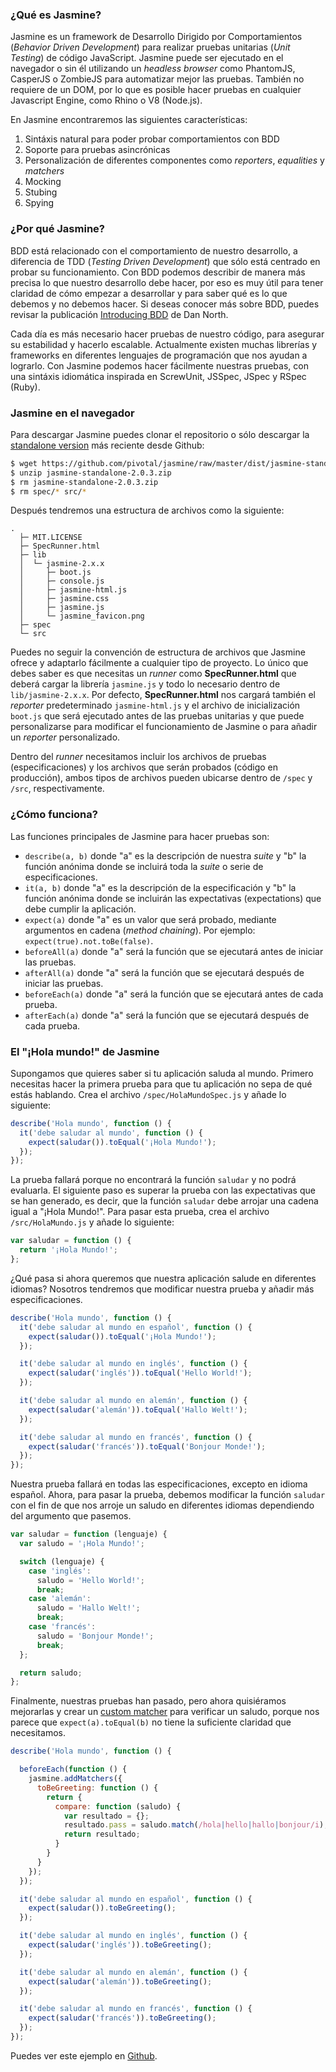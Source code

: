 ### ¿Qué es Jasmine?

Jasmine es un framework de Desarrollo Dirigido por Comportamientos (*Behavior Driven Development*) para realizar pruebas unitarias (*Unit Testing*) de código JavaScript. Jasmine puede ser ejecutado en el navegador o sin él utilizando un *headless browser* como PhantomJS, CasperJS o ZombieJS para automatizar mejor las pruebas. También no requiere de un DOM, por lo que es posible hacer pruebas en cualquier Javascript Engine, como Rhino o V8 (Node.js).

En Jasmine encontraremos las siguientes características:

1. Sintáxis natural para poder probar comportamientos con BDD
2. Soporte para pruebas asincrónicas
3. Personalización de diferentes componentes como *reporters*, *equalities* y *matchers*
2. Mocking
3. Stubing
4. Spying

### ¿Por qué Jasmine?

BDD está relacionado con el comportamiento de nuestro desarrollo, a diferencia de TDD (*Testing Driven Development*) que sólo está centrado en probar su funcionamiento. Con BDD podemos describir de manera más precisa lo que nuestro desarrollo debe hacer, por eso es muy útil para tener claridad de cómo empezar a desarrollar y para saber qué es lo que debemos y no debemos hacer. Si deseas conocer más sobre BDD, puedes revisar la publicación [Introducing BDD](http://dannorth.net/introducing-bdd) de Dan North.

Cada día es más necesario hacer pruebas de nuestro código, para asegurar su estabilidad y hacerlo escalable. Actualmente existen muchas librerías y frameworks en diferentes lenguajes de programación que nos ayudan a lograrlo. Con Jasmine podemos hacer fácilmente nuestras pruebas, con una sintáxis idiomática inspirada en ScrewUnit, JSSpec, JSpec y RSpec (Ruby).

### Jasmine en el navegador

Para descargar Jasmine puedes clonar el repositorio o sólo descargar la [standalone version](https://github.com/pivotal/jasmine/tree/master/dist) más reciente desde Github:

```bash
$ wget https://github.com/pivotal/jasmine/raw/master/dist/jasmine-standalone-2.0.3.zip
$ unzip jasmine-standalone-2.0.3.zip
$ rm jasmine-standalone-2.0.3.zip
$ rm spec/* src/*
```
Después tendremos una estructura de archivos como la siguiente:

    .
      ├─ MIT.LICENSE
      ├─ SpecRunner.html
      ├─ lib
      │  └─ jasmine-2.x.x
      │     ├─ boot.js
      │     ├─ console.js
      │     ├─ jasmine-html.js
      │     ├─ jasmine.css
      │     ├─ jasmine.js
      │     └─ jasmine_favicon.png
      ├─ spec
      └─ src

Puedes no seguir la convención de estructura de archivos que Jasmine ofrece y adaptarlo fácilmente a cualquier tipo de proyecto. Lo único que debes saber es que necesitas un *runner* como **SpecRunner.html** que deberá cargar la librería `jasmine.js` y todo lo necesario dentro de `lib/jasmine-2.x.x`. Por defecto, **SpecRunner.html** nos cargará también el *reporter* predeterminado `jasmine-html.js` y el archivo de inicialización `boot.js` que será ejecutado antes de las pruebas unitarias y que puede personalizarse para modificar el funcionamiento de Jasmine o para añadir un *reporter* personalizado.

Dentro del *runner* necesitamos incluir los archivos de pruebas (especificaciones) y los archivos que serán probados (código en producción), ambos tipos de archivos pueden ubicarse dentro de `/spec` y `/src`, respectivamente.

### ¿Cómo funciona?

Las funciones principales de Jasmine para hacer pruebas son:

* `describe(a, b)` donde "a" es la descripción de nuestra *suite* y "b" la función anónima donde se incluirá toda la *suite* o serie de especificaciones.
* `it(a, b)` donde "a" es la descripción de la especificación y "b" la función anónima donde se incluirán las expectativas (expectations) que debe cumplir la aplicación.
* `expect(a)` donde "a" es un valor que será probado, mediante argumentos en cadena (*method chaining*). Por ejemplo: `expect(true).not.toBe(false)`.
* `beforeAll(a)` donde "a" será la función que se ejecutará antes de iniciar las pruebas.
* `afterAll(a)` donde "a" será la función que se ejecutará después de iniciar las pruebas.
* `beforeEach(a)` donde "a" será la función que se ejecutará antes de cada prueba.
* `afterEach(a)` donde "a" será la función que se ejecutará después de cada prueba.

### El "¡Hola mundo!" de Jasmine

Supongamos que quieres saber si tu aplicación saluda al mundo. Primero necesitas hacer la primera prueba para que tu aplicación no sepa de qué estás hablando. Crea el archivo `/spec/HolaMundoSpec.js` y añade lo siguiente:

```js
describe('Hola mundo', function () {
  it('debe saludar al mundo', function () {
    expect(saludar()).toEqual('¡Hola Mundo!');
  });
});
```

La prueba fallará porque no encontrará la función `saludar` y no podrá evaluarla. El siguiente paso es superar la prueba con las expectativas que se han generado, es decir, que la función `saludar` debe arrojar una cadena igual a "¡Hola Mundo!". Para pasar esta prueba, crea el archivo `/src/HolaMundo.js` y añade lo siguiente:

```js
var saludar = function () {
  return '¡Hola Mundo!';
};
```

¿Qué pasa si ahora queremos que nuestra aplicación salude en diferentes idiomas? Nosotros tendremos que modificar nuestra prueba y añadir más especificaciones.

```js
describe('Hola mundo', function () {
  it('debe saludar al mundo en español', function () {
    expect(saludar()).toEqual('¡Hola Mundo!');
  });

  it('debe saludar al mundo en inglés', function () {
    expect(saludar('inglés')).toEqual('Hello World!');
  });

  it('debe saludar al mundo en alemán', function () {
    expect(saludar('alemán')).toEqual('Hallo Welt!');
  });

  it('debe saludar al mundo en francés', function () {
    expect(saludar('francés')).toEqual('Bonjour Monde!');
  });
});
```

Nuestra prueba fallará en todas las especificaciones, excepto en idioma español. Ahora, para pasar la prueba, debemos modificar la función `saludar` con el fin de que nos arroje un saludo en diferentes idiomas dependiendo del argumento que pasemos.

```js
var saludar = function (lenguaje) {
  var saludo = '¡Hola Mundo!';

  switch (lenguaje) {
    case 'inglés':
      saludo = 'Hello World!';
      break;
    case 'alemán':
      saludo = 'Hallo Welt!';
      break;
    case 'francés':
      saludo = 'Bonjour Monde!';
      break;
  };

  return saludo;
};
```

Finalmente, nuestras pruebas han pasado, pero ahora quisiéramos mejorarlas y crear un [custom matcher](http://jasmine.github.io/2.0/custom_matcher.html) para verificar un saludo, porque nos parece que `expect(a).toEqual(b)` no tiene la suficiente claridad que necesitamos.

```js
describe('Hola mundo', function () {

  beforeEach(function () {
    jasmine.addMatchers({
      toBeGreeting: function () {
        return {
          compare: function (saludo) {
            var resultado = {};
            resultado.pass = saludo.match(/hola|hello|hallo|bonjour/i);
            return resultado;
          }
        }
      }
    });
  });

  it('debe saludar al mundo en español', function () {
    expect(saludar()).toBeGreeting();
  });

  it('debe saludar al mundo en inglés', function () {
    expect(saludar('inglés')).toBeGreeting();
  });

  it('debe saludar al mundo en alemán', function () {
    expect(saludar('alemán')).toBeGreeting();
  });

  it('debe saludar al mundo en francés', function () {
    expect(saludar('francés')).toBeGreeting();
  });
});
```

Puedes ver este ejemplo en [Github](https://github.com/markotom/javascriptmx/tree/master/hacer-pruebas-de-bdd-tdd-con-jasmine/example).
